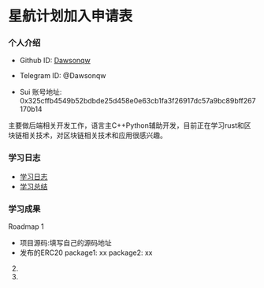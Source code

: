 # 星航计划加入申请表

### 个人介绍

* Github ID: [Dawsonqw](https://github.com/Dawsonqw/SuiStartrek)

* Telegram ID: @Dawsonqw

* Sui 账号地址: 0x325cffb4549b52bdbde25d458e0e63cb1fa3f26917dc57a9bc89bff267170b14

主要做后端相关开发工作，语言主C++Python辅助开发，目前正在学习rust和区块链相关技术，对区块链相关技术和应用很感兴趣。

### 学习日志

- [学习日志](journal.md)
- [学习总结](summary.md)

### 学习成果

Roadmap  1  
- 项目源码:填写自己的源码地址
- 发布的ERC20
package1: xx
package2: xx


2.


3. 

